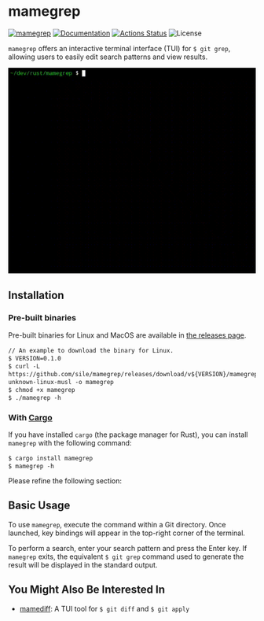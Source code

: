mamegrep
========

[![mamegrep](https://img.shields.io/crates/v/mamegrep.svg)](https://crates.io/crates/mamegrep)
[![Documentation](https://docs.rs/mamegrep/badge.svg)](https://docs.rs/mamegrep)
[![Actions Status](https://github.com/sile/mamegrep/workflows/CI/badge.svg)](https://github.com/sile/mamegrep/actions)
![License](https://img.shields.io/crates/l/mamegrep)

`mamegrep` offers an interactive terminal interface (TUI) for `$ git grep`, allowing users to easily edit search patterns and view results.

![mamegrep](mamegrep.gif)

Installation
------------

### Pre-built binaries

Pre-built binaries for Linux and MacOS are available in [the releases page](https://github.com/sile/mamegrep/releases).

```console
// An example to download the binary for Linux.
$ VERSION=0.1.0
$ curl -L https://github.com/sile/mamegrep/releases/download/v${VERSION}/mamegrep-${VERSION}.x86_64-unknown-linux-musl -o mamegrep
$ chmod +x mamegrep
$ ./mamegrep -h
```

### With [Cargo](https://doc.rust-lang.org/cargo/)

If you have installed `cargo` (the package manager for Rust), you can install `mamegrep` with the following command:

```console
$ cargo install mamegrep
$ mamegrep -h
```

Please refine the following section:

Basic Usage
-----------

To use `mamegrep`, execute the command within a Git directory.
Once launched, key bindings will appear in the top-right corner of the terminal.

To perform a search, enter your search pattern and press the Enter key.
If `mamegrep` exits, the equivalent `$ git grep` command used to generate the result will be displayed in the standard output.

You Might Also Be Interested In
-------------------------------

- [mamediff](https://github.com/sile/mamediff): A TUI tool for `$ git diff` and `$ git apply`
